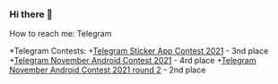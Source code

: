 ### Hi there 👋

How to reach me: Telegram

*Telegram Contests:
+[Telegram Sticker App Contest 2021](https://contest.com/sticker-app/entry2935) - 3nd place
+[Telegram November Android Contest 2021](https://contest.com/android-nov2021/entry4010) - 4rd place
+[Telegram November Android Contest 2021 round 2](https://contest.com/android-nov2021-r2/entry4051) - 2nd place
